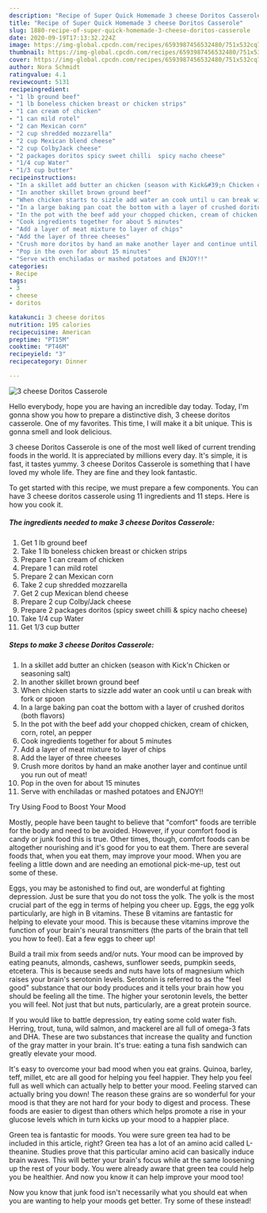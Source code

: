 ```yaml
---
description: "Recipe of Super Quick Homemade 3 cheese Doritos Casserole"
title: "Recipe of Super Quick Homemade 3 cheese Doritos Casserole"
slug: 1880-recipe-of-super-quick-homemade-3-cheese-doritos-casserole
date: 2020-09-19T17:13:32.224Z
image: https://img-global.cpcdn.com/recipes/6593987456532480/751x532cq70/3-cheese-doritos-casserole-recipe-main-photo.jpg
thumbnail: https://img-global.cpcdn.com/recipes/6593987456532480/751x532cq70/3-cheese-doritos-casserole-recipe-main-photo.jpg
cover: https://img-global.cpcdn.com/recipes/6593987456532480/751x532cq70/3-cheese-doritos-casserole-recipe-main-photo.jpg
author: Nora Schmidt
ratingvalue: 4.1
reviewcount: 5131
recipeingredient:
- "1 lb ground beef"
- "1 lb boneless chicken breast or chicken strips"
- "1 can cream of chicken"
- "1 can mild rotel"
- "2 can Mexican corn"
- "2 cup shredded mozzarella"
- "2 cup Mexican blend cheese"
- "2 cup ColbyJack cheese"
- "2 packages doritos spicy sweet chilli  spicy nacho cheese"
- "1/4 cup Water"
- "1/3 cup butter"
recipeinstructions:
- "In a skillet add butter an chicken (season with Kick&#39;n Chicken or seasoning salt)"
- "In another skillet brown ground beef"
- "When chicken starts to sizzle add water an cook until u can break with fork or spoon"
- "In a large baking pan coat the bottom with a layer of crushed doritos (both flavors)"
- "In the pot with the beef add your chopped chicken, cream of chicken, corn, rotel, an pepper"
- "Cook ingredients together for about 5 minutes"
- "Add a layer of meat mixture to layer of chips"
- "Add the layer of three cheeses"
- "Crush more doritos by hand an make another layer and continue until you run out of meat!"
- "Pop in the oven for about 15 minutes"
- "Serve with enchiladas or mashed potatoes and ENJOY!!"
categories:
- Recipe
tags:
- 3
- cheese
- doritos

katakunci: 3 cheese doritos 
nutrition: 195 calories
recipecuisine: American
preptime: "PT15M"
cooktime: "PT46M"
recipeyield: "3"
recipecategory: Dinner

---
```



![3 cheese Doritos Casserole](https://img-global.cpcdn.com/recipes/6593987456532480/751x532cq70/3-cheese-doritos-casserole-recipe-main-photo.jpg)

Hello everybody, hope you are having an incredible day today. Today, I'm gonna show you how to prepare a distinctive dish, 3 cheese doritos casserole. One of my favorites. This time, I will make it a bit unique. This is gonna smell and look delicious.

3 cheese Doritos Casserole is one of the most well liked of current trending foods in the world. It is appreciated by millions every day. It's simple, it is fast, it tastes yummy. 3 cheese Doritos Casserole is something that I have loved my whole life. They are fine and they look fantastic.




To get started with this recipe, we must prepare a few components. You can have 3 cheese doritos casserole using 11 ingredients and 11 steps. Here is how you cook it.

<!--inarticleads1-->

##### The ingredients needed to make 3 cheese Doritos Casserole:

1. Get 1 lb ground beef
1. Take 1 lb boneless chicken breast or chicken strips
1. Prepare 1 can cream of chicken
1. Prepare 1 can mild rotel
1. Prepare 2 can Mexican corn
1. Take 2 cup shredded mozzarella
1. Get 2 cup Mexican blend cheese
1. Prepare 2 cup Colby/Jack cheese
1. Prepare 2 packages doritos (spicy sweet chilli &amp; spicy nacho cheese)
1. Take 1/4 cup Water
1. Get 1/3 cup butter




<!--inarticleads2-->

##### Steps to make 3 cheese Doritos Casserole:

1. In a skillet add butter an chicken (season with Kick&#39;n Chicken or seasoning salt)
1. In another skillet brown ground beef
1. When chicken starts to sizzle add water an cook until u can break with fork or spoon
1. In a large baking pan coat the bottom with a layer of crushed doritos (both flavors)
1. In the pot with the beef add your chopped chicken, cream of chicken, corn, rotel, an pepper
1. Cook ingredients together for about 5 minutes
1. Add a layer of meat mixture to layer of chips
1. Add the layer of three cheeses
1. Crush more doritos by hand an make another layer and continue until you run out of meat!
1. Pop in the oven for about 15 minutes
1. Serve with enchiladas or mashed potatoes and ENJOY!!




Try Using Food to Boost Your Mood


Mostly, people have been taught to believe that "comfort" foods are terrible for the body and need to be avoided. However, if your comfort food is candy or junk food this is true. Other times, though, comfort foods can be altogether nourishing and it's good for you to eat them. There are several foods that, when you eat them, may improve your mood. When you are feeling a little down and are needing an emotional pick-me-up, test out some of these.

Eggs, you may be astonished to find out, are wonderful at fighting depression. Just be sure that you do not toss the yolk. The yolk is the most crucial part of the egg in terms of helping you cheer up. Eggs, the egg yolk particularly, are high in B vitamins. These B vitamins are fantastic for helping to elevate your mood. This is because these vitamins improve the function of your brain's neural transmitters (the parts of the brain that tell you how to feel). Eat a few eggs to cheer up!

Build a trail mix from seeds and/or nuts. Your mood can be improved by eating peanuts, almonds, cashews, sunflower seeds, pumpkin seeds, etcetera. This is because seeds and nuts have lots of magnesium which raises your brain's serotonin levels. Serotonin is referred to as the "feel good" substance that our body produces and it tells your brain how you should be feeling all the time. The higher your serotonin levels, the better you will feel. Not just that but nuts, particularly, are a great protein source.

If you would like to battle depression, try eating some cold water fish. Herring, trout, tuna, wild salmon, and mackerel are all full of omega-3 fats and DHA. These are two substances that increase the quality and function of the gray matter in your brain. It's true: eating a tuna fish sandwich can greatly elevate your mood. 

It's easy to overcome your bad mood when you eat grains. Quinoa, barley, teff, millet, etc are all good for helping you feel happier. They help you feel full as well which can actually help to better your mood. Feeling starved can actually bring you down! The reason these grains are so wonderful for your mood is that they are not hard for your body to digest and process. These foods are easier to digest than others which helps promote a rise in your glucose levels which in turn kicks up your mood to a happier place.

Green tea is fantastic for moods. You were sure green tea had to be included in this article, right? Green tea has a lot of an amino acid called L-theanine. Studies prove that this particular amino acid can basically induce brain waves. This will better your brain's focus while at the same loosening up the rest of your body. You were already aware that green tea could help you be healthier. And now you know it can help improve your mood too!

Now you know that junk food isn't necessarily what you should eat when you are wanting to help your moods get better. Try some of these instead!

